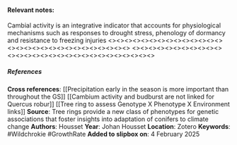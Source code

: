 #### **Relevant notes**:
Cambial activity is an integrative indicator that accounts for physiological mechanisms such as responses to drought stress, phenology of dormancy and resistance to freezing injuries
<><><><><><><><><><><><><><><><><><><><><><><><><><><><><>
<><><><><><><><><><><><><><><><><><><><><><><><><><><><><>
##### References
**Cross references**:
[[Precipitation early in the season is more important than throughout the GS]]
[[Cambium activity and budburst are not linked for Quercus robur]]
[[Tree ring to assess Genotype X Phenotype X Environment links]]
**Source**: Tree rings provide a new class of phenotypes for genetic associations that foster insights into adaptation of conifers to climate change
**Authors**: Housset
**Year**: Johan Housset
**Location**: Zotero
**Keywords**: #Wildchrokie #GrowthRate 
**Added to slipbox on**: 4 February 2025